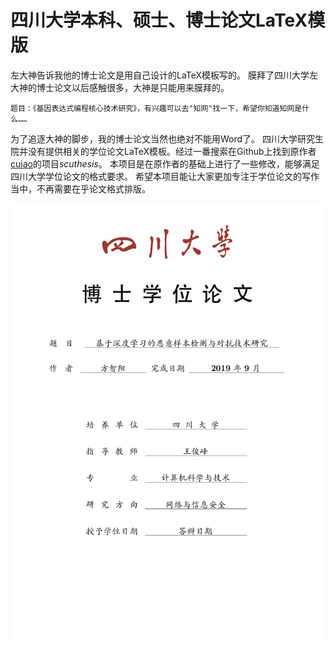 # 四川大学本科、硕士、博士论文LaTeX模版

左大神告诉我他的博士论文是用自己设计的LaTeX模板写的。
膜拜了四川大学左大神的博士论文以后感触很多，大神是只能用来膜拜的。

`题目：《基因表达式编程核心技术研究》，有兴趣可以去"知网"找一下，希望你知道知网是什么……`

为了追逐大神的脚步，我的博士论文当然也绝对不能用Word了。
四川大学研究生院并没有提供相关的学位论文LaTeX模板。经过一番搜索在Github上找到原作者[cuiao][link1]的项目*scuthesis*。
本项目是在原作者的基础上进行了一些修改，能够满足四川大学学位论文的格式要求。
希望本项目能让大家更加专注于学位论文的写作当中，不再需要在乎论文格式排版。

[link1]: https://github.com/cuiao/SCU_ThesisDissertation_LaTeXTemplate
![Cover Preview](/Reference%20Document/cover.png "Cover Preview")
